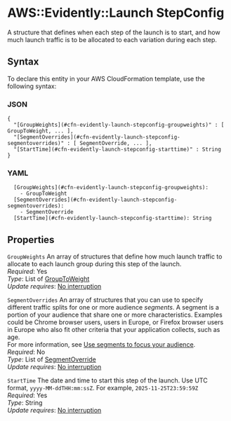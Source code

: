 # AWS::Evidently::Launch StepConfig<a name="aws-properties-evidently-launch-stepconfig"></a>

A structure that defines when each step of the launch is to start, and how much launch traffic is to be allocated to each variation during each step\.

## Syntax<a name="aws-properties-evidently-launch-stepconfig-syntax"></a>

To declare this entity in your AWS CloudFormation template, use the following syntax:

### JSON<a name="aws-properties-evidently-launch-stepconfig-syntax.json"></a>

```
{
  "[GroupWeights](#cfn-evidently-launch-stepconfig-groupweights)" : [ GroupToWeight, ... ],
  "[SegmentOverrides](#cfn-evidently-launch-stepconfig-segmentoverrides)" : [ SegmentOverride, ... ],
  "[StartTime](#cfn-evidently-launch-stepconfig-starttime)" : String
}
```

### YAML<a name="aws-properties-evidently-launch-stepconfig-syntax.yaml"></a>

```
  [GroupWeights](#cfn-evidently-launch-stepconfig-groupweights): 
    - GroupToWeight
  [SegmentOverrides](#cfn-evidently-launch-stepconfig-segmentoverrides): 
    - SegmentOverride
  [StartTime](#cfn-evidently-launch-stepconfig-starttime): String
```

## Properties<a name="aws-properties-evidently-launch-stepconfig-properties"></a>

`GroupWeights`  <a name="cfn-evidently-launch-stepconfig-groupweights"></a>
An array of structures that define how much launch traffic to allocate to each launch group during this step of the launch\.  
*Required*: Yes  
*Type*: List of [GroupToWeight](aws-properties-evidently-launch-grouptoweight.md)  
*Update requires*: [No interruption](https://docs.aws.amazon.com/AWSCloudFormation/latest/UserGuide/using-cfn-updating-stacks-update-behaviors.html#update-no-interrupt)

`SegmentOverrides`  <a name="cfn-evidently-launch-stepconfig-segmentoverrides"></a>
An array of structures that you can use to specify different traffic splits for one or more audience *segments*\. A segment is a portion of your audience that share one or more characteristics\. Examples could be Chrome browser users, users in Europe, or Firefox browser users in Europe who also fit other criteria that your application collects, such as age\.  
For more information, see [ Use segments to focus your audience](https://docs.aws.amazon.com/AmazonCloudWatch/latest/monitoring/CloudWatch-Evidently-segments.html)\.  
*Required*: No  
*Type*: List of [SegmentOverride](aws-properties-evidently-launch-segmentoverride.md)  
*Update requires*: [No interruption](https://docs.aws.amazon.com/AWSCloudFormation/latest/UserGuide/using-cfn-updating-stacks-update-behaviors.html#update-no-interrupt)

`StartTime`  <a name="cfn-evidently-launch-stepconfig-starttime"></a>
The date and time to start this step of the launch\. Use UTC format, `yyyy-MM-ddTHH:mm:ssZ`\. For example, `2025-11-25T23:59:59Z`  
*Required*: Yes  
*Type*: String  
*Update requires*: [No interruption](https://docs.aws.amazon.com/AWSCloudFormation/latest/UserGuide/using-cfn-updating-stacks-update-behaviors.html#update-no-interrupt)